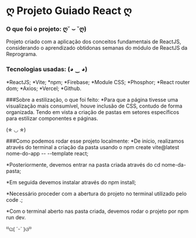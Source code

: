 # ღ Projeto Guiado React ღ

### O que foi o projeto: ღ˘ ⌣ ˘ღ)

Projeto criado com a aplicação dos conceitos fundamentais de ReactJS, considerando o aprendizado obtidonas semanas do módulo de ReactJS da Reprograma.

### Tecnologias usadas: (◕ ‿ ◕)

*ReactJS;
*Vite;
*npm;
*Firebase;
*Module CSS;
*Phosphor;
*React router dom;
*Axios;
*Vercel;
*Github.

###Sobre a estilização, o que foi feito:
\*Para que a página tivesse uma visualização mais consumível, houve inclusão de CSS, contudo de forma organizada. Tendo em vista a criação de pastas em setores específicos para estilizar componentes e páginas.

(✯ ◡ ✯)

###Como podemos rodar esse projeto localmente:
\*De início, realizamos através do terminal a criação da pasta usando o npm create vite@latest nome-do-app -- --template react;

\*Posteriormente, devemos entrar na pasta criada através do cd nome-da-pasta;

\*Em seguida devemos instalar através do npm install;

\*Necessário proceder com a abertura do projeto no terminal utilizado pelo code .;

\*Com o terminal aberto nas pasta criada, devemos rodar o projeto por npm run dev.

⁽⁽ଘ( ˊᵕˋ )ଓ⁾⁾

